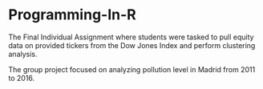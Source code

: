 # Programming-In-R

The Final Individual Assignment where students were tasked to pull equity data on provided tickers from the Dow Jones Index and perform clustering analysis.

The group project focused on analyzing pollution level in Madrid from 2011 to 2016.
